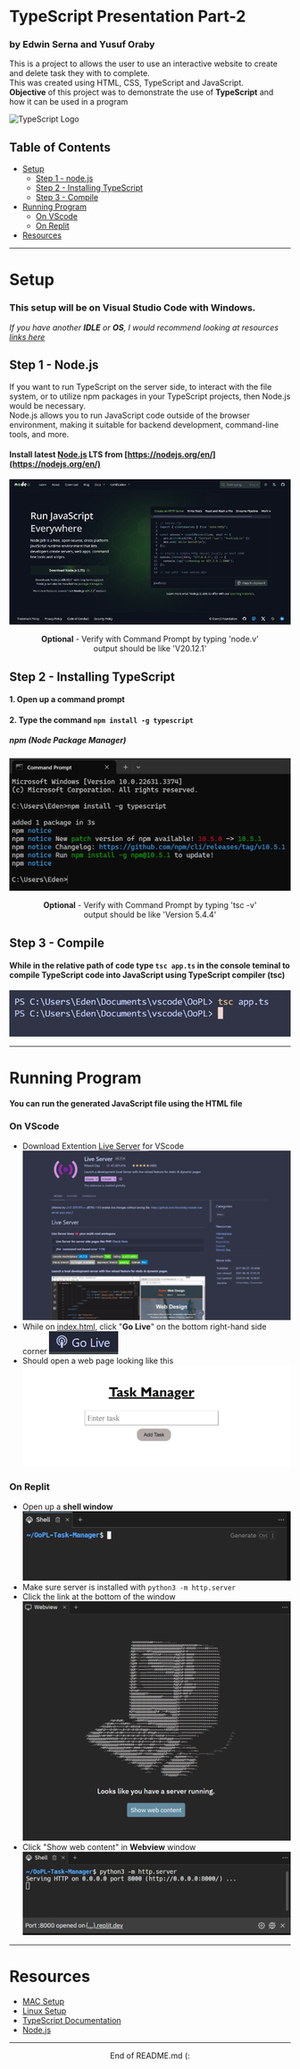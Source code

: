 # TypeScript Presentation Part-2
### by Edwin Serna and Yusuf Oraby
This is a project to allows the user to use an interactive website to create and delete task they with to complete.<br>
This was created using HTML, CSS, TypeScript and JavaScript.<br>
**Objective** of this project was to demonstrate the use of **TypeScript** and how it can be used in a program

<img src="https://miro.medium.com/v2/resize:fit:1358/1*moJeTvW97yShLB7URRj5Kg.png" alt="TypeScript Logo" width="500px"></img>
## Table of Contents
- [Setup](#setup)
    - [Step 1 - node.js](#step-1---nodejs)
    - [Step 2 - Installing TypeScript](#step-2---installing-typescript)
    - [Step 3 - Compile](#step-3---compile)
- [Running Program](#running-program)
    - [On VScode](#on-vscode)
    - [On Replit](3on-replit)
- [Resources](#resources)

---

# Setup
### This setup will be on **Visual Studio Code** with **Windows**.<br>
*If you have another **IDLE** or **OS**, I would recommend looking at resources [links here](#resources)*

## Step 1 - Node.js
If you want to run TypeScript on the server side, to interact with the file system, or to utilize npm packages in your TypeScript projects, then Node.js would be necessary.<br>
Node.js allows you to run JavaScript code outside of the browser environment, making it suitable for backend development, command-line tools, and more.
#### Install latest [Node.js](https://nodejs.org/en/) LTS from [https://nodejs.org/en/](https://nodejs.org/en/)

![Node.js Screenshot](images/Nodejs.png)

<div align="center"> <b>Optional</b> - Verify with Command Prompt by typing 'node.v'<br>output should be like 'V20.12.1'</div>


## Step 2 - Installing TypeScript
#### 1. Open up a **command prompt**
#### 2. Type the command ```npm install -g typescript```
##### npm (Node Package Manager)
![command prompt](images/cmd_TypeScript_Install.png)
<div align="center"> <b>Optional</b> - Verify with Command Prompt by typing 'tsc -v'<br>output should be like 'Version 5.4.4'</div>

## Step 3 - Compile
#### While in the relative path of code type ```tsc app.ts``` in the console teminal to compile TypeScript code into JavaScript using TypeScript compiler (tsc)
![compile](images/Compile_TypeScipt.png)

---

# Running Program
#### You can run the generated JavaScript file using the HTML file
### On VScode
- Download Extention [Live Server](https://marketplace.visualstudio.com/items?itemName=ritwickdey.LiveServer) for VScode ![liveserver](images/LiveServer.png)
- While on [index.html](index.html), click "**Go Live**" on the bottom right-hand side corner ![logo](images/LiveServer_logo.png)
- Should open a web page looking like this ![webpage](images/TaskManager.png)
### On Replit
- Open up a **shell window** ![shell](images/shell.png)
- Make sure server is installed with ```python3 -m http.server```
- Click the link at the bottom of the window ![link](images/link.png)
- Click "Show web content" in **Webview** window ![webview](images/webview.png)

---
# Resources
- [MAC Setup]()
- [Linux Setup]()
- [TypeScript Documentation]()
- [Node.js](https://nodejs.org/en/)

---
<div align="center">End of README.md (: </div>

